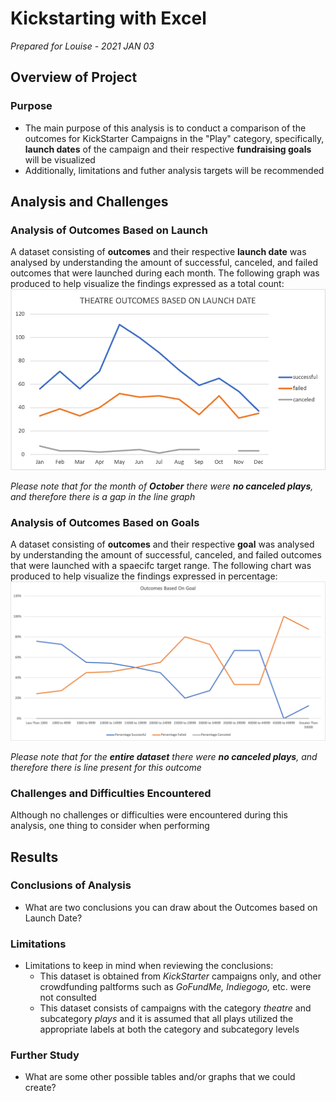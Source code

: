 # Kickstarting with Excel

*Prepared for Louise - 2021 JAN 03*

## Overview of Project

### Purpose

* The main purpose of this analysis is to conduct a comparison of the outcomes for KickStarter Campaigns in the "Play" category, specifically, **launch dates** of the campaign and their respective **fundraising goals** will be visualized
* Additionally, limitations and futher analysis targets will be recommended

## Analysis and Challenges

### Analysis of Outcomes Based on Launch

A dataset consisting of **outcomes** and their respective **launch date** was analysed by understanding the amount of successful, canceled, and failed outcomes that were launched during each month. The following graph was produced to help visualize the findings expressed as a total count:
![Theatre_Outcomes vs Launch](Theatre_Outcomes_vs_Launch.png)

*Please note that for the month of **October** there were **no canceled plays**, and therefore there is a gap in the line graph*

### Analysis of Outcomes Based on Goals

A dataset consisting of **outcomes** and their respective **goal** was analysed by understanding the amount of successful, canceled, and failed outcomes that were launched with a spaecifc target range. The following chart was produced to help visualize the findings expressed in percentage:
![Outcomes vs Goals](Outcomes_vs_Goals.png)

*Please note that for the **entire dataset** there were **no canceled plays**, and therefore there is line present for this outcome*

### Challenges and Difficulties Encountered

Although no challenges or difficulties were encountered during this analysis, one thing to consider when performing 

## Results

### Conclusions of Analysis

- What are two conclusions you can draw about the Outcomes based on Launch Date?

### Limitations 

* Limitations to keep in mind when reviewing the conclusions:
   - This dataset is obtained from *KickStarter* campaigns only, and other crowdfunding paltforms such as *GoFundMe, Indiegogo,* etc. were not consulted
   - This dataset consists of campaigns with the category *theatre* and subcategory *plays* and it is assumed that all plays utilized the appropriate labels at both the category and subcategory levels

### Further Study

- What are some other possible tables and/or graphs that we could create?
